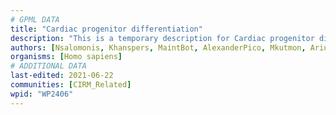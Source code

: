 ```yaml
---
# GPML DATA
title: "Cardiac progenitor differentiation"
description: "This is a temporary description for Cardiac progenitor differentiation"
authors: [Nsalomonis, Khanspers, MaintBot, AlexanderPico, Mkutmon, Ariutta, Eweitz, Finterly]
organisms: [Homo sapiens]
# ADDITIONAL DATA
last-edited: 2021-06-22
communities: [CIRM_Related]
wpid: "WP2406"
---
```

